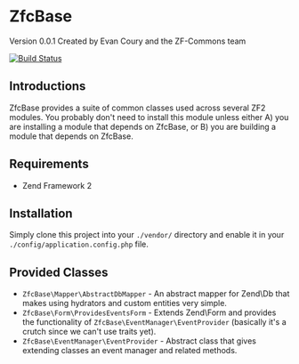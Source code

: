 # ZfcBase

Version 0.0.1 Created by Evan Coury and the ZF-Commons team

[![Build Status](https://secure.travis-ci.org/ZF-Commons/ZfcBase.png?branch=master)](http://travis-ci.org/ZF-Commons/ZfcBase)

## Introductions

ZfcBase provides a suite of common classes used across several ZF2 modules.
You probably don't need to install this module unless either A) you are
installing a module that depends on ZfcBase, or B) you are building a module
that depends on ZfcBase.

## Requirements

* Zend Framework 2

## Installation

Simply clone this project into your `./vendor/` directory and enable it in your
`./config/application.config.php` file.

Provided Classes
----------------

* `ZfcBase\Mapper\AbstractDbMapper` - An abstract mapper for Zend\Db that makes
  using hydrators and custom entities very simple.
* `ZfcBase\Form\ProvidesEventsForm` - Extends Zend\Form and provides the
  functionality of `ZfcBase\EventManager\EventProvider` (basically it's a
  crutch since we can't use traits yet).
* `ZfcBase\EventManager\EventProvider` - Abstract class that gives extending
  classes an event manager and related methods.
